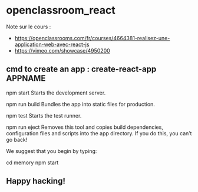 # openclassroom_react
Note sur le cours :
  - https://openclassrooms.com/fr/courses/4664381-realisez-une-application-web-avec-react-js
  - https://vimeo.com/showcase/4950200
  
  cmd to create an app : create-react-app APPNAME
-----
  npm start
    Starts the development server.

  npm run build
    Bundles the app into static files for production.

  npm test
    Starts the test runner.

  npm run eject
    Removes this tool and copies build dependencies, configuration files
    and scripts into the app directory. If you do this, you can’t go back!

We suggest that you begin by typing:

  cd memory
  npm start

Happy hacking!
-----
